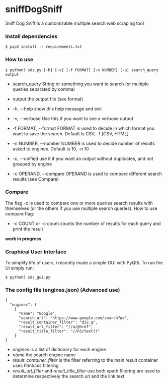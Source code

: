 # sniffDogSniff

Sniff Dog Sniff is a customizable multiple search web scraping tool 

### Install dependencies
```
$ pip3 install -r requirements.txt
```

### How to use
```
$ python3 sds.py [-h] [-v] [-f FORMAT] [-n NUMBER] [-u] search_query output
```
* search_query          String or something you want to search (or multiple queries separated by comma)
* output                the output file (see format)

* -h, --help            show this help message and exit
* -v, --verbose         Use this if you want to see a verbose output
* -f FORMAT, --format FORMAT
                        is used to decide in which format you want to save the
                        search. Default is CSV, -f [CSV, HTML]
* -n NUMBER, --number NUMBER
                        is used to decide number of results asked to engines.
                        Default is 10, -n 10
* -u, --unified         use it if you want an output without duplicates, and
                        not grouped by engine
* -c OPERAND, --compare OPERAND
                        is used to compare different search results (see Compare)


### Compare
The flag -c is used to compare one or more queries search results with themselves (or the others if you 
use multiple search queries). How to use compare flag:
* -c COUNT or -c count      counts the number of results for each query and print the result

**work in progress**

### Graphical User Interface
To simplify life of users, i recently made a simple GUI with PyQt5. To run the Ui simply run:
```
$ python3 sds_gui.py
```


### The config file (engines.json) (Advanced use)
```
{
  "engines": [
    {
      "name": "Google",
      "search_url": "https://www.google.com/search?q=",
      "result_container_filter": "div.g",
      "result_url_filter": "//a/@href",
      "result_title_filter": "//h3/text()"
    }
}
```
* _engines_ is a list of dictionary for each engine
* _name_ the search engine name
* _result_container_filter_ is the filter referring to the main result container uses html/css filtering
* _result_url_filter_ and _result_title_filter_ use both xpath filtering are used to determine respectively the search 
  url and the link text
